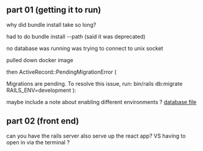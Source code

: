 
## part 01 (getting it to run)

why did bundle install take so long?

had to do bundle install --path (said it was deprecated)

no database was running
was trying to connect to unix socket 

pulled down docker image 

then 
ActiveRecord::PendingMigrationError (

Migrations are pending. To resolve this issue, run:
    bin/rails db:migrate RAILS_ENV=development
):

maybe include a note about enabling different environments ?
[database file](memery/config/database.yml)


## part 02 (front end)

can you have the rails server also serve up the react app? VS having to open in via the terminal ?